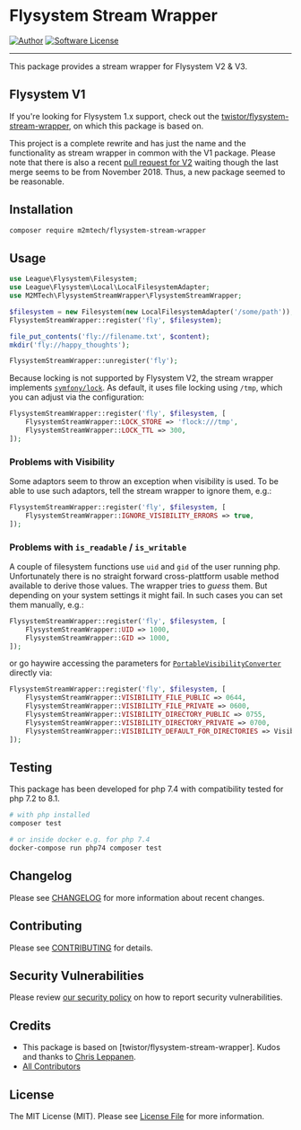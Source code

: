 # Flysystem Stream Wrapper

[![Author](https://img.shields.io/badge/author-@m2mtech-blue.svg?style=flat-square)](http://www.m2m.at)
[![Software License](https://img.shields.io/badge/license-MIT-brightgreen.svg?style=flat-square)](LICENSE.md)

---

This package provides a stream wrapper for Flysystem V2 & V3.

## Flysystem V1

If you're looking for Flysystem 1.x support, check out the [twistor/flysystem-stream-wrapper](https://github.com/twistor/flysystem-stream-wrapper), on which this package is based on.

This project is a complete rewrite and has just the name and the functionality as stream wrapper in common with the V1 package. Please note that there is also a recent [pull request for V2](https://github.com/twistor/flysystem-stream-wrapper/pull/26) waiting though the last merge seems to be from November 2018. Thus, a new package seemed to be reasonable.

## Installation

```bash
composer require m2mtech/flysystem-stream-wrapper
```

## Usage

```php
use League\Flysystem\Filesystem;
use League\Flysystem\Local\LocalFilesystemAdapter;
use M2MTech\FlysystemStreamWrapper\FlysystemStreamWrapper;

$filesystem = new Filesystem(new LocalFilesystemAdapter('/some/path'));
FlysystemStreamWrapper::register('fly', $filesystem);

file_put_contents('fly://filename.txt', $content);
mkdir('fly://happy_thoughts');

FlysystemStreamWrapper::unregister('fly');
```

Because locking is not supported by Flysystem V2, the stream wrapper implements [`symfony/lock`](https://symfony.com/doc/current/components/lock.html). As default, it uses file locking using `/tmp`, which you can adjust via the configuration:

```php
FlysystemStreamWrapper::register('fly', $filesystem, [
    FlysystemStreamWrapper::LOCK_STORE => 'flock:///tmp',
    FlysystemStreamWrapper::LOCK_TTL => 300,
]);
```

### Problems with Visibility

Some adaptors seem to throw an exception when visibility is used. To be able to use such adaptors, tell the stream wrapper to ignore them, e.g.:

```php
FlysystemStreamWrapper::register('fly', $filesystem, [
    FlysystemStreamWrapper::IGNORE_VISIBILITY_ERRORS => true,
]);
```

### Problems with `is_readable` / `is_writable`

A couple of filesystem functions use `uid` and `gid` of the user running php. Unfortunately there is no straight forward cross-plattform usable method available to derive those values. The wrapper tries to *guess* them. But depending on your system settings it might fail.
In such cases you can set them manually, e.g.:

```php
FlysystemStreamWrapper::register('fly', $filesystem, [
    FlysystemStreamWrapper::UID => 1000,
    FlysystemStreamWrapper::GID => 1000,
]);
```

or go haywire accessing the parameters for [`PortableVisibilityConverter`](https://flysystem.thephpleague.com/docs/usage/unix-visibility/) directly via:

```php
FlysystemStreamWrapper::register('fly', $filesystem, [
    FlysystemStreamWrapper::VISIBILITY_FILE_PUBLIC => 0644,
    FlysystemStreamWrapper::VISIBILITY_FILE_PRIVATE => 0600,
    FlysystemStreamWrapper::VISIBILITY_DIRECTORY_PUBLIC => 0755,
    FlysystemStreamWrapper::VISIBILITY_DIRECTORY_PRIVATE => 0700,
    FlysystemStreamWrapper::VISIBILITY_DEFAULT_FOR_DIRECTORIES => Visibility::PRIVATE,
]);
```

## Testing

This package has been developed for php 7.4 with compatibility tested for php 7.2 to 8.1.

```bash
# with php installed
composer test

# or inside docker e.g. for php 7.4
docker-compose run php74 composer test
```

## Changelog

Please see [CHANGELOG](CHANGELOG.md) for more information about recent changes.

## Contributing

Please see [CONTRIBUTING](.github/CONTRIBUTING.md) for details.

## Security Vulnerabilities

Please review [our security policy](../../security/policy) on how to report security vulnerabilities.

## Credits

- This package is based on [twistor/flysystem-stream-wrapper]. Kudos and thanks to [Chris Leppanen](https://github.com/twistor).
- [All Contributors](../../contributors)

## License

The MIT License (MIT). Please see [License File](LICENSE.md) for more information.

